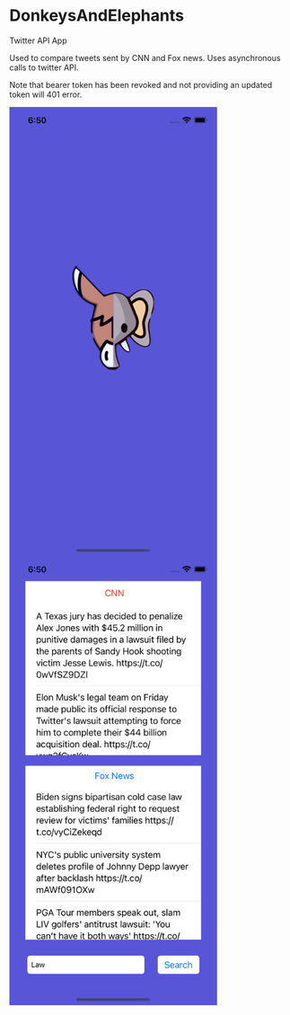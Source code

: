 # DonkeysAndElephants
Twitter API App

Used to compare tweets sent by CNN and Fox news. 
Uses asynchronous calls to twitter API.  

Note that bearer token has been revoked and not providing an updated token will 401 error. 


<a href="url"><img src="https://github.com/SMiller8547/DonkeysAndElephants/blob/main/Pictures/Main%20Page.png" align="left" height="800" width="370" ></a>

<a href="url"><img src="https://github.com/SMiller8547/DonkeysAndElephants/blob/main/Pictures/Loading%20Screen.png" align="left" height="800" width="370" ></a>

